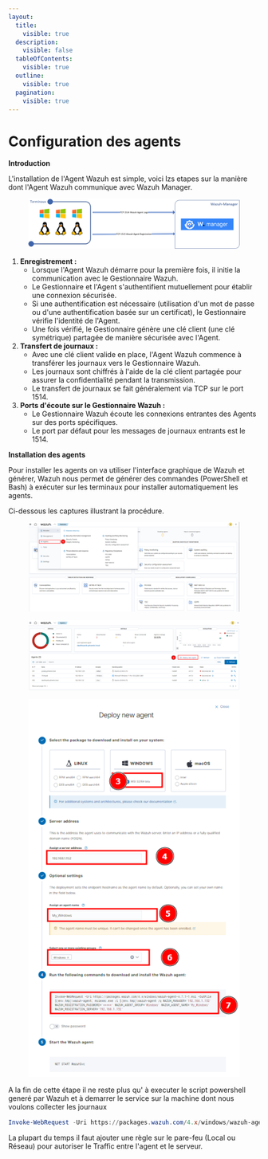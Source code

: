 ```yaml
---
layout:
  title:
    visible: true
  description:
    visible: false
  tableOfContents:
    visible: true
  outline:
    visible: true
  pagination:
    visible: true
---
```


# Configuration des agents

**Introduction**

L'installation de l'Agent Wazuh est simple, voici lzs etapes sur la manière dont l'Agent Wazuh communique avec Wazuh Manager.

<figure><img src=".gitbook/assets/Wazuh Manager.png" alt=""><figcaption></figcaption></figure>

1. **Enregistrement :**
   * Lorsque l'Agent Wazuh démarre pour la première fois, il initie la communication avec le Gestionnaire Wazuh.
   * Le Gestionnaire et l'Agent s'authentifient mutuellement pour établir une connexion sécurisée.
   * Si une authentification est nécessaire (utilisation d'un mot de passe ou d'une authentification basée sur un certificat), le Gestionnaire vérifie l'identité de l'Agent.
   * Une fois vérifié, le Gestionnaire génère une clé client (une clé symétrique) partagée de manière sécurisée avec l'Agent.
2. **Transfert de journaux :**
   * Avec une clé client valide en place, l'Agent Wazuh commence à transférer les journaux vers le Gestionnaire Wazuh.
   * Les journaux sont chiffrés à l'aide de la clé client partagée pour assurer la confidentialité pendant la transmission.
   * Le transfert de journaux se fait généralement via TCP sur le port 1514.
3. **Ports d'écoute sur le Gestionnaire Wazuh :**
   * Le Gestionnaire Wazuh écoute les connexions entrantes des Agents sur des ports spécifiques.&#x20;
   * Le port par défaut pour les messages de journaux entrants est  le 1514.

**Installation des agents**

Pour installer les agents on va utiliser l'interface graphique de Wazuh et générer, Wazuh nous permet de générer des commandes (PowerShell et Bash) à exécuter sur les terminaux pour installer automatiquement les agents.

Ci-dessous les captures illustrant la procédure.

<figure><img src=".gitbook/assets/image (5).png" alt=""><figcaption></figcaption></figure>

<figure><img src=".gitbook/assets/image (6).png" alt=""><figcaption></figcaption></figure>

<figure><img src=".gitbook/assets/image (8).png" alt=""><figcaption></figcaption></figure>

A la fin de cette étape il ne reste plus qu' à executer le script powershell generé par Wazuh  et à demarrer le service sur la machine dont nous voulons collecter les journaux

```powershell
Invoke-WebRequest -Uri https://packages.wazuh.com/4.x/windows/wazuh-agent-4.7.1-1.msi -OutFile ${env.tmp}\wazuh-agent; msiexec.exe /i ${env.tmp}\wazuh-agent /q WAZUH_MANAGER='192.168.1.152' WAZUH_REGISTRATION_PASSWORD='agent' WAZUH_AGENT_GROUP='Windows' WAZUH_AGENT_NAME='My_Windows' WAZUH_REGISTRATION_SERVER='192.168.1.152' 
```

La plupart du temps il faut ajouter une règle sur le pare-feu (Local ou Réseau) pour autoriser le Traffic entre l'agent et le serveur.
